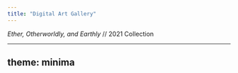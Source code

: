 ```yaml
---
title: "Digital Art Gallery"
---
```


*Ether, Otherworldly, and Earthly* // 2021 Collection

---
theme: minima 
---

